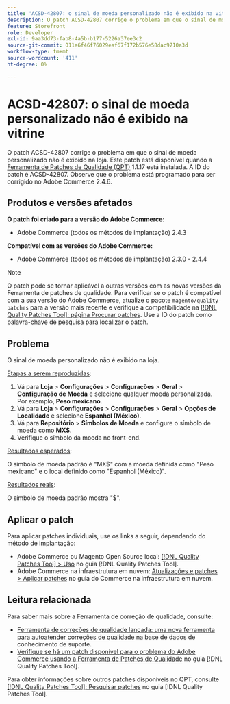 ```yaml
---
title: 'ACSD-42807: o sinal de moeda personalizado não é exibido na vitrine'
description: O patch ACSD-42807 corrige o problema em que o sinal de moeda personalizado não é exibido na loja. Este patch está disponível quando a [Ferramenta de correções de qualidade (QPT)](https://experienceleague.adobe.com/pt-br/docs/commerce-operations/tools/quality-patches-tool/quality-patches-tool-to-self-serve-quality-patches) 1.1.17 está instalada. A ID do patch é ACSD-42807. Observe que o problema está programado para ser corrigido no Adobe Commerce 2.4.6.
feature: Storefront
role: Developer
exl-id: 9aa3dd73-fab8-4a5b-b177-5226a37ee3c2
source-git-commit: 011a6f46f76029eaf67f172b576e58dac9710a3d
workflow-type: tm+mt
source-wordcount: '411'
ht-degree: 0%

---
```


# ACSD-42807: o sinal de moeda personalizado não é exibido na vitrine

O patch ACSD-42807 corrige o problema em que o sinal de moeda personalizado não é exibido na loja. Este patch está disponível quando a [Ferramenta de Patches de Qualidade (QPT)](https://experienceleague.adobe.com/pt-br/docs/commerce-operations/tools/quality-patches-tool/quality-patches-tool-to-self-serve-quality-patches) 1.1.17 está instalada. A ID do patch é ACSD-42807. Observe que o problema está programado para ser corrigido no Adobe Commerce 2.4.6.

## Produtos e versões afetados

**O patch foi criado para a versão do Adobe Commerce:**

* Adobe Commerce (todos os métodos de implantação) 2.4.3

**Compatível com as versões do Adobe Commerce:**

* Adobe Commerce (todos os métodos de implantação) 2.3.0 - 2.4.4

>[!NOTE]
>
>O patch pode se tornar aplicável a outras versões com as novas versões da Ferramenta de patches de qualidade. Para verificar se o patch é compatível com a sua versão do Adobe Commerce, atualize o pacote `magento/quality-patches` para a versão mais recente e verifique a compatibilidade na [[!DNL Quality Patches Tool]: página Procurar patches](https://experienceleague.adobe.com/pt-br/docs/commerce-operations/tools/quality-patches-tool/quality-patches-tool-to-self-serve-quality-patches). Use a ID do patch como palavra-chave de pesquisa para localizar o patch.

## Problema

O sinal de moeda personalizado não é exibido na loja.

<u>Etapas a serem reproduzidas</u>:

1. Vá para **Loja** > **Configurações** > **Configurações** > **Geral** > **Configuração de Moeda** e selecione qualquer moeda personalizada. Por exemplo, **Peso mexicano**.
1. Vá para **Loja** > **Configurações** > **Configurações** > **Geral** > **Opções de Localidade** e selecione **Espanhol (México)**.
1. Vá para **Repositório** > **Símbolos de Moeda** e configure o símbolo de moeda como **MX$**.
1. Verifique o símbolo da moeda no front-end.

<u>Resultados esperados</u>:

O símbolo de moeda padrão é &quot;MX$&quot; com a moeda definida como &quot;Peso mexicano&quot; e o local definido como &quot;Espanhol (México)&quot;.

<u>Resultados reais</u>:

O símbolo de moeda padrão mostra &quot;$&quot;.

## Aplicar o patch

Para aplicar patches individuais, use os links a seguir, dependendo do método de implantação:

* Adobe Commerce ou Magento Open Source local: [[!DNL Quality Patches Tool] > Uso](/help/tools/quality-patches-tool/usage.md) no guia [!DNL Quality Patches Tool].
* Adobe Commerce na infraestrutura em nuvem: [Atualizações e patches > Aplicar patches](https://experienceleague.adobe.com/docs/commerce-cloud-service/user-guide/develop/upgrade/apply-patches.html?lang=pt-BR) no guia do Commerce na infraestrutura em nuvem.

## Leitura relacionada

Para saber mais sobre a Ferramenta de correção de qualidade, consulte:

* [Ferramenta de correções de qualidade lançada: uma nova ferramenta para autoatender correções de qualidade](https://experienceleague.adobe.com/pt-br/docs/commerce-operations/tools/quality-patches-tool/quality-patches-tool-to-self-serve-quality-patches) na base de dados de conhecimento de suporte.
* [Verifique se há um patch disponível para o problema do Adobe Commerce usando a Ferramenta de Patches de Qualidade](/help/tools/quality-patches-tool/patches-available-in-qpt/check-patch-for-magento-issue-with-magento-quality-patches.md) no guia [!DNL Quality Patches Tool].

Para obter informações sobre outros patches disponíveis no QPT, consulte [[!DNL Quality Patches Tool]: Pesquisar patches](https://experienceleague.adobe.com/tools/commerce-quality-patches/index.html?lang=pt-BR) no guia [!DNL Quality Patches Tool].
